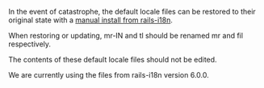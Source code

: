 In the event of catastrophe, the default locale files can be restored to their
original state with a [manual install from rails-i18n](https://github.com/svenfuchs/rails-i18n#manual-installation).

When restoring or updating, mr-IN and tl should be renamed mr and fil
respectively.

The contents of these default locale files should not be edited.

We are currently using the files from rails-i18n version 6.0.0.
